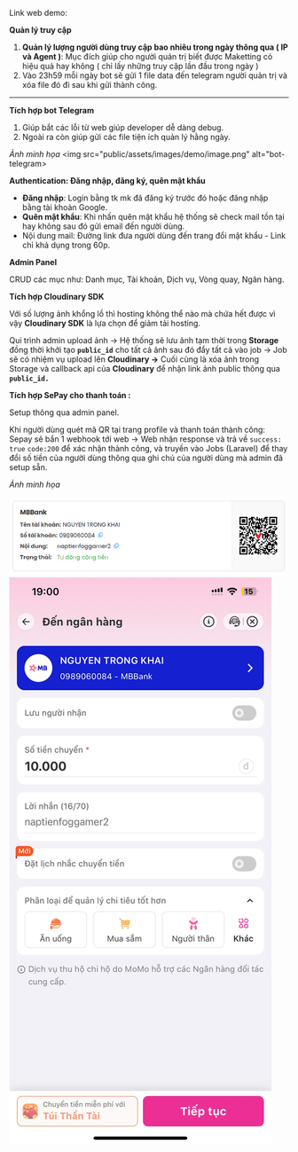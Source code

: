 Link web demo:

**Quản lý truy cập**

1. **Quản lý lượng người dùng truy cập bao nhiêu trong ngày thông qua ( IP và Agent )**: Mục đích giúp cho người quản trị biết được Maketting có hiệu quả hay không ( chỉ lấy những truy cập lần đầu trong ngày )
2. Vào 23h59 mỗi ngày bot sẽ gửi 1 file data đến telegram người quản trị và xóa file đó đi sau khi gửi thành công.
****

**Tích hợp bot Telegram**

1. Giúp bắt các lỗi từ web giúp developer dễ dàng debug.
2. Ngoài ra còn giúp gửi các file tiện ích quản lý hằng ngày.

*Ảnh minh họa*
<img src="public/assets/images/demo/image.png" alt="bot-telegram>

**Authentication: Đăng nhập, đăng ký, quên mật khẩu**

- **Đăng nhập**: Login bằng tk mk đã đăng ký trước đó hoặc đăng nhập bằng tài khoản Google.
- **Quên mật khẩu**: Khi nhấn quên mật khẩu hệ thống sẽ check mail tồn tại hay không sau đó gửi email đến người dùng.
- Nội dung mail: Đường link đưa người dùng đến trang đổi mật khẩu - Link chỉ khả dụng trong 60p.

**Admin Panel**

CRUD các mục như: Danh mục, Tài khoản, Dịch vụ, Vòng quay, Ngân hàng.

**Tích hợp Cloudinary SDK**

Với số lượng ảnh khổng lồ thì hosting không thể nào mà chứa hết được vì vậy **Cloudinary SDK** là lựa chọn để giảm tải hosting.

Qui trình admin upload ảnh → Hệ thống sẽ lưu ảnh tạm thời trong **Storage** đồng thời khởi tạo **`public_id`** cho tất cả ảnh sau đó đẩy tất cả vào job → Job sẽ có nhiệm vụ upload lên **Cloudinary →** Cuối cùng là xóa ảnh trong Storage và callback api của **Cloudinary** để nhận link ảnh public thông qua **`public_id.`**

**Tích hợp SePay cho thanh toán :**

Setup thông qua admin panel.

Khi người dùng quét mã QR tại trang profile và thanh toán thành công: Sepay sẽ bắn 1 webhook tới web → Web nhận response và trả về `success: true` `code:200` để xác nhận thành công, và truyền vào Jobs (Laravel) để thay đổi số tiền của người dùng thông qua ghi chú của người dùng mà admin đã setup sẵn.

*Ảnh minh họa*

<img src="public/assets/images/demo/banking.png" alt="banking">
<img src="public/assets/images/demo/confirm_banking.png" alt="confirm_banking">
